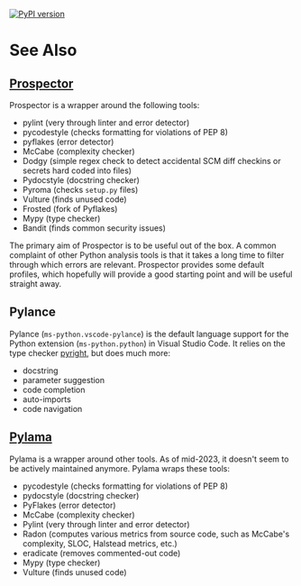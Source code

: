 [![PyPI version](https://badge.fury.io/py/dsp-tools.svg)](https://badge.fury.io/py/dsp-tools)

# See Also

## [Prospector](https://pypi.org/project/prospector/)

Prospector is a wrapper around the following tools:

- pylint (very through linter and error detector)
- pycodestyle (checks formatting for violations of PEP 8)
- pyflakes (error detector)
- McCabe (complexity checker)
- Dodgy (simple regex check to detect accidental SCM diff checkins or secrets hard coded into files)
- Pydocstyle (docstring checker)
- Pyroma (checks `setup.py` files)
- Vulture (finds unused code)
- Frosted (fork of Pyflakes)
- Mypy (type checker)
- Bandit (finds common security issues)

The primary aim of Prospector is to be useful out of the box. 
A common complaint of other Python analysis tools is
that it takes a long time to filter through which errors are relevant. 
Prospector provides some default profiles, 
which hopefully will provide a good starting point and will be useful straight away.

## Pylance

Pylance (`ms-python.vscode-pylance`) is the default language support 
for the Python extension (`ms-python.python`) in Visual Studio Code.
It relies on the type checker [pyright](https://github.com/microsoft/pyright), but does much more:

- docstring
- parameter suggestion
- code completion
- auto-imports
- code navigation

## [Pylama](https://pypi.org/project/pylama/)

Pylama is a wrapper around other tools. 
As of mid-2023, it doesn't seem to be actively maintained anymore.
Pylama wraps these tools:

- pycodestyle (checks formatting for violations of PEP 8)
- pydocstyle (docstring checker)
- PyFlakes (error detector)
- McCabe (complexity checker)
- Pylint (very through linter and error detector)
- Radon (computes various metrics from source code, such as McCabe's complexity, SLOC, Halstead metrics, etc.)
- eradicate (removes commented-out code)
- Mypy (type checker)
- Vulture (finds unused code)
